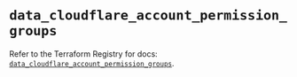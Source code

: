 # `data_cloudflare_account_permission_groups`

Refer to the Terraform Registry for docs: [`data_cloudflare_account_permission_groups`](https://registry.terraform.io/providers/cloudflare/cloudflare/5.6.0/docs/data-sources/account_permission_groups).

